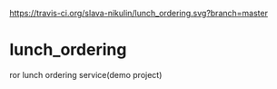 https://travis-ci.org/slava-nikulin/lunch_ordering.svg?branch=master

# lunch_ordering
ror lunch ordering service(demo project)
